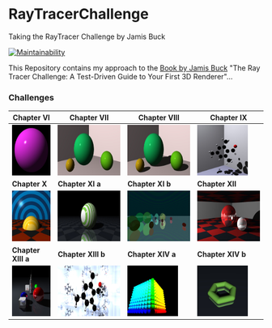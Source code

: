 # RayTracerChallenge
Taking the RayTracer Challenge by Jamis Buck

[![Maintainability](https://api.codeclimate.com/v1/badges/4638835bc3c9f4dd29ad/maintainability)](https://codeclimate.com/github/JensKrumsieck/RayTracerChallenge/maintainability)

This Repository contains my approach to the [Book by Jamis Buck](https://www.amazon.de/Ray-Tracer-Challenge-Test-Driven-Renderer/dp/1680502719) "The Ray Tracer Challenge: A Test-Driven Guide to Your First 3D Renderer"...
### Challenges
|Chapter VI|Chapter VII|Chapter VIII|Chapter IX|
|-|-|-|-|
|<img src="https://github.com/JensKrumsieck/RayTracerChallenge/blob/master/.github/renders/chapter%20vi.jpg" height="100" width="100"/>|<img src="https://github.com/JensKrumsieck/RayTracerChallenge/blob/master/.github/renders/chapter%20vii.jpg" height="100" width="200"/>|<img src="https://github.com/JensKrumsieck/RayTracerChallenge/blob/master/.github/renders/chapter%20viii.jpg" height="100" width="200"/>|<img src="https://github.com/JensKrumsieck/RayTracerChallenge/blob/master/.github/renders/chapter%20ix.jpg" height="100" width="100"/>|
|**Chapter X**|**Chapter XI a**|**Chapter XI b**|**Chapter XII**|
|<img src="https://github.com/JensKrumsieck/RayTracerChallenge/blob/master/.github/renders/chapter_x.jpg" height="100" width="100"/>|<img src="https://github.com/JensKrumsieck/RayTracerChallenge/blob/master/.github/renders/chapter_xi_a.jpg" height="100" width="200"/>|<img src="https://github.com/JensKrumsieck/RayTracerChallenge/blob/master/.github/renders/chapter_xi_b.jpg" height="100" width="200"/>|<img src="https://github.com/JensKrumsieck/RayTracerChallenge/blob/master/.github/renders/chapter_xii.jpg" height="100" width="200"/>|
|**Chapter XIII a**|**Chapter XIII b**|**Chapter XIV a**|**Chapter XIV b**|
|<img src="https://github.com/JensKrumsieck/RayTracerChallenge/blob/master/.github/renders/chapter_xiii_a.jpg" height="100" width="100"/>|<img src="https://github.com/JensKrumsieck/RayTracerChallenge/blob/master/.github/renders/chapter_xiii_b.jpg" height="100" width="200"/>|<img src="https://github.com/JensKrumsieck/RayTracerChallenge/blob/master/.github/renders/chapter_xiv_a.jpg" height="100" width="100"/>|<img src="https://github.com/JensKrumsieck/RayTracerChallenge/blob/master/.github/renders/chapter_xiv_b.jpg" height="100" width="100"/>|
